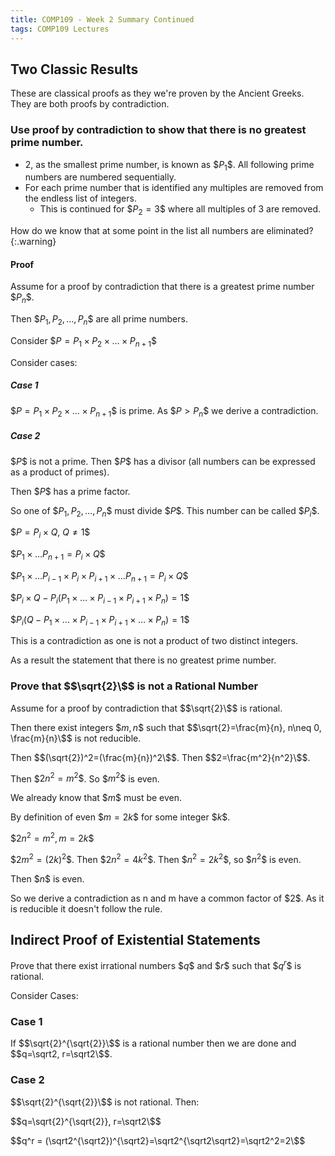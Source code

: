 ```yaml
---
title: COMP109 - Week 2 Summary Continued
tags: COMP109 Lectures
---
```

## Two Classic Results
These are classical proofs as they we're proven by the Ancient Greeks. They are both proofs by contradiction.

### Use proof by contradiction to show that there is no greatest prime number.
* 2, as the smallest prime number, is known as \$$P_1\$$. All following prime numbers are numbered sequentially.
* For each prime number that is identified any multiples are removed from the endless list of integers.
	* This is continued for \$$P_2=3\$$ where all multiples of 3 are removed.
	
How do we know that at some point in the list all numbers are eliminated?
{:.warning}

#### Proof
Assume for a proof by contradiction that there is a greatest prime number \$$P_n\$$.

Then \$$P_1, P_2, \ldots , P_n\$$ are all prime numbers.

Consider \$$P=P_1\times P_2\times \ldots \times P_{n+1}\$$

Consider cases:

##### Case 1
\$$P=P_1\times P_2\times \ldots \times P_{n+1}\$$ is prime. As \$$P>P_n\$$ we derive a contradiction.

##### Case 2
\$$P\$$ is not a prime. Then \$$P\$$ has a divisor (all numbers can be expressed as a product of primes).

Then \$$P\$$ has a prime factor.

So one of \$$P_1, P_2, \ldots , P_n\$$ must divide \$$P\$$. This number can be called \$$P_i\$$. 

\$$P=P_i\times Q,\ Q\neq 1\$$ 

\$$P_1\times\ldots P_{n+1}=P_i\times Q\$$

\$$P_1\times\ldots P_{i-1} \times P_i \times P_{i+1} \times\ldots P_{n+1}=P_i\times Q\$$

\$$P_i \times Q - P_i (P_1 \times\ldots\times P_{i-1} \times P_{i+1} \times P_n)=1\$$

\$$P_i(Q-P_1 \times\ldots\times P_{i-1} \times P_{i+1} \times\ldots\times P_n) = 1\$$

This is a contradiction as one is not a product of two distinct integers.

As a result the statement that there is no greatest prime number.

### Prove that \$$\sqrt{2}\$$ is not a Rational Number
Assume for a proof by contradiction that \$$\sqrt{2}\$$ is rational.

Then there exist integers \$$m,n\$$ such that \$$\sqrt{2}=\frac{m}{n}, n\neq 0, \frac{m}{n}\$$ is not reducible.

Then \$$(\sqrt{2})^2=(\frac{m}{n})^2\$$. Then \$$2=\frac{m^2}{n^2}\$$.

Then \$$2n^2=m^2\$$. So \$$m^2\$$ is even.

We already know that \$$m\$$ must be even. 

By definition of even \$$m=2k\$$ for some integer \$$k\$$. 

\$$2n^2=m^2, m=2k\$$

\$$2m^2=(2k)^2\$$. Then \$$2n^2=4k^2\$$. Then \$$n^2=2k^2\$$, so \$$n^2\$$ is even. 

Then \$$n\$$ is even.

So we derive a contradiction as n and m have a common factor of \$$2\$$. As it is reducible it doesn't follow the rule.

## Indirect Proof of Existential Statements
Prove that there exist irrational numbers \$$q\$$ and \$$r\$$ such that \$$q^r\$$ is rational.

Consider Cases:

### Case 1
If \$$\sqrt{2}^{\sqrt{2}}\$$ is a rational number then we are done and \$$q=\sqrt2, r=\sqrt2\$$.

### Case 2
\$$\sqrt{2}^{\sqrt{2}}\$$ is not rational. Then:

\$$q=\sqrt{2}^{\sqrt{2}}, r=\sqrt2\$$

\$$q^r = (\sqrt2^{\sqrt2})^{\sqrt2}=\sqrt2^{\sqrt2\sqrt2}=\sqrt2^2=2\$$ 
